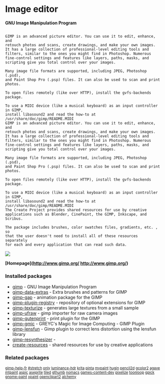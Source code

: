 # Image editor

__GNU Image Manipulation Program__

```

GIMP is an advanced picture editor. You can use it to edit, enhance, and
retouch photos and scans, create drawings, and make your own images.
It has a large collection of professional-level editing tools and
filters, similar to the ones you might find in Photoshop. Numerous
fine-control settings and features like layers, paths, masks, and
scripting give you total control over your images.

Many image file formats are supported, including JPEG, Photoshop (.psd),
and Paint Shop Pro (.psp) files. It can also be used to scan and print
photos.

To open files remotely (like over HTTP), install the gvfs-backends
package.

To use a MIDI device (like a musical keyboard) as an input controller in GIMP,
install libasound2 and read the how-to at /usr/share/doc/gimp/README.MIDI
GIMP is an advanced picture editor. You can use it to edit, enhance, and
retouch photos and scans, create drawings, and make your own images.
It has a large collection of professional-level editing tools and
filters, similar to the ones you might find in Photoshop. Numerous
fine-control settings and features like layers, paths, masks, and
scripting give you total control over your images.

Many image file formats are supported, including JPEG, Photoshop (.psd),
and Paint Shop Pro (.psp) files. It can also be used to scan and print
photos.

To open files remotely (like over HTTP), install the gvfs-backends
package.

To use a MIDI device (like a musical keyboard) as an input controller in GIMP,
install libasound2 and read the how-to at /usr/share/doc/gimp/README.MIDI
The Create Project provides shared resources for use by creative
applications such as Blender, CinePaint, the GIMP, Inkscape, and Scribus.

The package includes brushes, color swatches files, gradients, etc. , so
that the user doesn't need to install all of these resources separately
for each and every application that can read such data.

```

![](https://screenshots.debian.net/thumbnail/gimp/)


 **[Homepage](http://www.gimp.org/
http://www.gimp.org/)**

### Installed packages

* [gimp](https://packages.debian.org/jessie/gimp) - GNU Image Manipulation Program
* [gimp-data-extras](https://packages.debian.org/jessie/gimp-data-extras) - Extra brushes and patterns for GIMP
* [gimp-gap](https://packages.debian.org/jessie/gimp-gap) - animation package for the GIMP
* [gimp-plugin-registry](https://packages.debian.org/jessie/gimp-plugin-registry) - repository of optional extensions for GIMP
* [gimp-texturize](https://packages.debian.org/jessie/gimp-texturize) - generates large textures from a small sample
* [gimp-ufraw](https://packages.debian.org/jessie/gimp-ufraw) - gimp importer for raw camera images
* [gimp-gutenprint](https://packages.debian.org/jessie/gimp-gutenprint) - print plugin for the GIMP
* [gimp-gmic](https://packages.debian.org/jessie/gimp-gmic) - GREYC's Magic for Image Computing - GIMP Plugin
* [gimp-lensfun](https://packages.debian.org/jessie/gimp-lensfun) - Gimp plugin to correct lens distortion using the lensfun library
* [gimp-resynthesizer](https://packages.debian.org/jessie/gimp-resynthesizer) - 
* [create-resources](https://packages.debian.org/jessie/create-resources) - shared resources for use by creative applications

### Related packages

<sub> [gimp-help-fr](https://packages.debian.org/jessie/gimp-help-fr) [#stretch](https://packages.debian.org/jessie/#stretch) [only](https://packages.debian.org/jessie/only) [luminance-hdr](https://packages.debian.org/jessie/luminance-hdr) [krita](https://packages.debian.org/jessie/krita) [pinta](https://packages.debian.org/jessie/pinta) [mypaint](https://packages.debian.org/jessie/mypaint) [hugin](https://packages.debian.org/jessie/hugin) [pencil2d](https://packages.debian.org/jessie/pencil2d) [gcolor2](https://packages.debian.org/jessie/gcolor2) [agave](https://packages.debian.org/jessie/agave) [mtpaint](https://packages.debian.org/jessie/mtpaint) [aspic](https://packages.debian.org/jessie/aspic) [aseprite](https://packages.debian.org/jessie/aseprite) [tiled](https://packages.debian.org/jessie/tiled) [gthumb](https://packages.debian.org/jessie/gthumb) [nomacs](https://packages.debian.org/jessie/nomacs) [games-content-dev](https://packages.debian.org/jessie/games-content-dev) [pixelize](https://packages.debian.org/jessie/pixelize) [toonloop](https://packages.debian.org/jessie/toonloop) [gpick](https://packages.debian.org/jessie/gpick) [gnome-paint](https://packages.debian.org/jessie/gnome-paint) [xpaint](https://packages.debian.org/jessie/xpaint) [openclipart2](https://packages.debian.org/jessie/openclipart2) [alchemy](https://packages.debian.org/jessie/alchemy)  </sub>
